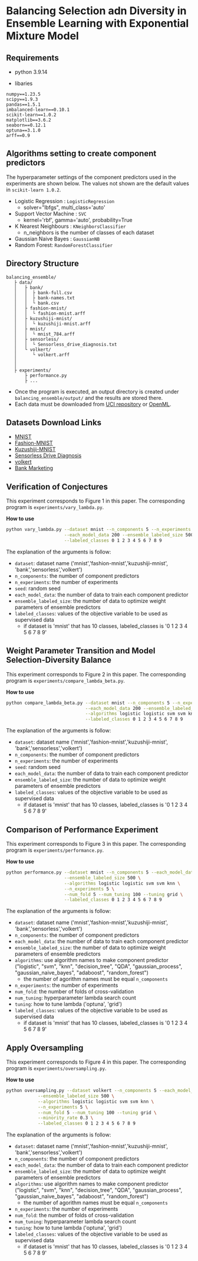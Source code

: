 # Balancing Selection adn Diversity in Ensemble Learning with Exponential Mixture Model

## Requirements

* python 3.9.14

* libaries
```
numpy==1.23.5
scipy==1.9.3
pandas==1.5.1
imbalanced-learn==0.10.1
scikit-learn==1.0.2
matplotlib==3.6.2
seaborn==0.12.1
optuna==3.1.0
arff==0.9
```

## Algorithms setting to create component predictors
The hyperparameter settings of the component predictors used in the experiments are shown below.
The values not shown are the default values in `scikit-learn 1.0.2`.

* Logistic Regression : `LogisticRegression`
  * solver="lbfgs", multi_class='auto'
* Support Vector Machine : `SVC`
  * kernel='rbf', gamma='auto', probability=True
* K Nearest Neighbours : `KNeighborsClassifier`
  * n_neighbors is the number of classes of each dataset
* Gaussian Naive Bayes : `GaussianNB` 
* Random Forest: `RandomForestClassifier`


## Directory Structure

```
balancing_ensemble/
   ├ data/
   │   ├ bank/
   │   │  ├ bank-full.csv
   │   │  ├ bank-names.txt
   │   │  └ bank.csv
   │   ├ fashion-mnist/
   │   │  └ fashion-mnist.arff
   │   ├ kuzushiji-mnist/
   │   │  └ kuzushiji-mnist.arff
   │   ├ mnist/
   │   │  └ mnist_784.arff
   │   ├ sensorless/
   │   │  └ Sensorless_drive_diagnosis.txt
   │   └ volkert/
   │      └ volkert.arff
   │
   │
   ├ experiments/
       ├ performance.py
       ├ ...
```

* Once the program is executed, an output directory is created under `balancing_ensemble/output/` and the results are stored there.
* Each data must be downloaded from [UCI repository](https://archive.ics.uci.edu/ml/index.php) or [OpenML](https://www.openml.org/).

## Datasets Download Links
* [MNIST](https://www.openml.org/search?type=data&status=active&id=554)
* [Fashion-MNIST](https://www.openml.org/search?type=data&status=active&id=40996)
* [Kuzushiji-MNIST](https://www.openml.org/search?type=data&status=active&id=41982)
* [Sensorless Drive Diagnosis](https://archive.ics.uci.edu/ml/datasets/dataset+for+sensorless+drive+diagnosis)
* [volkert](https://www.openml.org/search?type=data&status=active&id=41166&sort=runs)
* [Bank Marketing](https://archive.ics.uci.edu/ml/datasets/Bank+Marketing)


## Verification of Conjectures

This experiment corresponds to Figure 1 in this paper.
The corresponding program is `experiments/vary_lambda.py`.

**How to use**
```bash
python vary_lambda.py --dataset mnist --n_components 5 --n_experiments 5 --seed 42 \
                      --each_model_data 200 --ensemble_labeled_size 500 \
                      --labeled_classes 0 1 2 3 4 5 6 7 8 9
```

The explanation of the arguments is follow:
* `dataset`: dataset name  ('mnist','fashion-mnist','kuzushiji-mnist', 'bank','sensorless','volkert')
* `n_components`: the number of component predictors
* `n_experiments`: the number of experiments
* `seed`: random seed
* `each_model_data`: the number of data to train each component predictor
* `ensemble_labeled_size`: the number of data to optimize weight parameters of ensemble predictors
* `labeled_classes`: values of the objective variable to be used as supervised data
  * if dataset is 'mnist' that has 10 classes, labeled_classes is '0 1 2 3 4 5 6 7 8 9' 

## Weight Parameter Transition and Model Selection-Diversity Balance

This experiment corresponds to Figure 2 in this paper.
The corresponding program is `experiments/compare_lambda_beta.py`.

**How to use**
```bash
python compare_lambda_beta.py --dataset mnist --n_components 5 --n_experiments 1 --seed 42 \
                              --each_model_data 200 --ensemble_labeled_size 500 \
                              --algorithms logistic logistic svm svm knn \
                              --labeled_classes 0 1 2 3 4 5 6 7 8 9
```

The explanation of the arguments is follow:
* `dataset`: dataset name  ('mnist','fashion-mnist','kuzushiji-mnist', 'bank','sensorless','volkert')
* `n_components`: the number of component predictors
* `n_experiments`: the number of experiments
* `seed`: random seed
* `each_model_data`: the number of data to train each component predictor
* `ensemble_labeled_size`: the number of data to optimize weight parameters of ensemble predictors
* `labeled_classes`: values of the objective variable to be used as supervised data
  * if dataset is 'mnist' that has 10 classes, labeled_classes is '0 1 2 3 4 5 6 7 8 9' 


## Comparison of Performance Experiment

This experiment corresponds to Figure 3 in this paper.
The corresponding program is `experiments/performance.py`.

**How to use**
```bash
python performance.py --dataset mnist --n_components 5 --each_model_data 200 \
                      --ensemble_labeled_size 500 \
                      --algorithms logistic logistic svm svm knn \
                      --n_experiments 5 \
                      --num_fold 5 --num_tuning 100 --tuning grid \
                      --labeled_classes 0 1 2 3 4 5 6 7 8 9                   
```

The explanation of the arguments is follow:
* `dataset`: dataset name  ('mnist','fashion-mnist','kuzushiji-mnist', 'bank','sensorless','volkert')
* `n_components`: the number of component predictors
* `each_model_data`: the number of data to train each component predictor
* `ensemble_labeled_size`: the number of data to optimize weight parameters of ensemble predictors
* `algorithms`: use algorithm names to make component predictor ("logistic", "svm", "knn", "decision_tree", "QDA", "gaussian_process", "gaussian_naive_bayes", "adaboost", "random_forest")
  * the number of agorithm names must be equal `n_components`
* `n_experiments`: the number of experiments
* `num_fold`: the number of folds of cross-validation
* `num_tuning`: hyperparameter lambda search count
* `tuning`: how to tune lambda ('optuna', 'grid')
* `labeled_classes`: values of the objective variable to be used as supervised data
  * if dataset is 'mnist' that has 10 classes, labeled_classes is '0 1 2 3 4 5 6 7 8 9' 


## Apply Oversampling

This experiment corresponds to Figure 4 in this paper.
The corresponding program is `experiments/oversampling.py`.

**How to use**
```bash
python oversampling.py --dataset volkert --n_components 5 --each_model_data 200 \
			--ensemble_labeled_size 500 \
			--algorithms logistic logistic svm svm knn \
			--n_experiments 5 \
			--num_fold 5 --num_tuning 100 --tuning grid \
			--minority_rate 0.3 \
			--labeled_classes 0 1 2 3 4 5 6 7 8 9                
```

The explanation of the arguments is follow:
* `dataset`: dataset name  ('mnist','fashion-mnist','kuzushiji-mnist', 'bank','sensorless','volkert')
* `n_components`: the number of component predictors
* `each_model_data`: the number of data to train each component predictor
* `ensemble_labeled_size`: the number of data to optimize weight parameters of ensemble predictors
* `algorithms`: use algorithm names to make component predictor ("logistic", "svm", "knn", "decision_tree", "QDA", "gaussian_process", "gaussian_naive_bayes", "adaboost", "random_forest")
  * the number of agorithm names must be equal `n_components`
* `n_experiments`: the number of experiments
* `num_fold`: the number of folds of cross-validation
* `num_tuning`: hyperparameter lambda search count
* `tuning`: how to tune lambda ('optuna', 'grid')
* `labeled_classes`: values of the objective variable to be used as supervised data
  * if dataset is 'mnist' that has 10 classes, labeled_classes is '0 1 2 3 4 5 6 7 8 9' 
